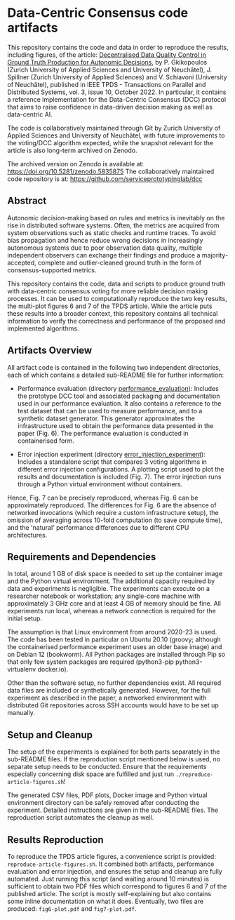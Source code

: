 # Data-Centric Consensus code artifacts

This repository contains the code and data in order to reproduce the results, including figures, of the article: [Decentralised Data Quality Control in Ground Truth Production for Autonomic Decisions](https://ieeexplore.ieee.org/document/9681269), by P. Gkikopoulos (Zurich University of Applied Sciences and University of Neuchâtel), J. Spillner (Zurich University of Applied Sciences) and V. Schiavoni (University of Neuchâtel), published in IEEE TPDS - Transactions on Parallel and Distributed Systems, vol. 3, issue 10, October 2022. In particular, it contains a reference implementation for the Data-Centric Consensus (DCC) protocol that aims to raise confidence in data-driven decision making as well as data-centric AI.

The code is collaboratively maintained through Git by Zurich University of Applied Sciences and University of Neuchâtel, with future improvements to the voting/DCC algorithm expected, while the snapshot relevant for the article is also long-term archived on Zenodo.

The archived version on Zenodo is available at: https://doi.org/10.5281/zenodo.5835875
The collaboratively maintained code repository is at: https://github.com/serviceprototypinglab/dcc

## Abstract

Autonomic decision-making based on rules and metrics is inevitably on the rise in distributed software systems. Often, the metrics are acquired from system observations such as static checks and runtime traces. To avoid bias propagation and hence reduce wrong decisions in increasingly autonomous systems due to poor observation data quality, multiple independent observers can exchange their findings and produce a majority-accepted, complete and outlier-cleaned ground truth in the form of consensus-supported metrics.

This repository contains the code, data and scripts to produce ground truth with data-centric consensus voting for more reliable decision making processes. It can be used to computationally reproduce the two key results, the multi-plot figures 6 and 7 of the TPDS article. While the article puts these results into a broader context, this repository contains all technical information to verify the correctness and performance of the proposed and implemented algorithms.

## Artifacts Overview

All artifact code is contained in the following two independent directories, each of which contains a detailed sub-README file for further information:

- Performance evaluation (directory [performance_evaluation](performance_evaluation)): Includes the prototype DCC tool and associated packaging and documentation used in our performance evaluation. It also contains a reference to the test dataset that can be used to measure performance, and to a synthetic dataset generator. This generator approximates the infrastructure used to obtain the performance data presented in the paper (Fig. 6). The performance evaluation is conducted in containerised form.

- Error injection experiment (directory [error_injection_experiment](error_injection_experiment)): Includes a standalone script that compares 3 voting algorithms in different error injection configurations. A plotting script used to plot the results and documentation is included (Fig. 7). The error injection runs through a Python virtual environment without containers.

Hence, Fig. 7 can be precisely reproduced, whereas Fig. 6 can be approximately reproduced. The differences for Fig. 6 are the absence of networked invocations (which require a custom infrastructure setup), the omission of averaging across 10-fold computation (to save compute time), and the 'natural' performance differences due to different CPU architectures.

## Requirements and Dependencies

In total, around 1 GB of disk space is needed to set up the container image and the Python virtual environment. The additional capacity required by data and experiments is negligible. The experiments can execute on a researcher notebook or workstation; any single-core machine with approximately 3 GHz core and at least 4 GB of memory should be fine. All experiments run local, whereas a network connection is required for the initial setup.

The assumption is that Linux environment from around 2020-23 is used. The code has been tested in particular on Ubuntu 20.10 (groovy; although the containerised performance experiment uses an older base image) and on Debian 12 (bookworm). All Python packages are installed through Pip so that only few system packages are required (python3-pip python3-virtualenv docker.io).

Other than the software setup, no further dependencies exist. All required data files are included or synthetically generated. However, for the full experiment as described in the paper, a networked environment with distributed Git repositories across SSH accounts would have to be set up manually.

## Setup and Cleanup

The setup of the experiments is explained for both parts separately in the sub-README files. If the reproduction script mentioned below is used, no separate setup needs to be conducted. Ensure that the requirements especially concerning disk space are fulfilled and just run `./reproduce-article-figures.sh`!

The generated CSV files, PDF plots, Docker image and Python virtual environment directory can be safely removed after conducting the experiment. Detailed instructions are given in the sub-README files. The reproduction script automates the cleanup as well.

## Results Reproduction

To reproduce the TPDS article figures, a convenience script is provided: `reproduce-article-figures.sh`. It combined both artifacts, performance evaluation and error injection, and ensures the setup and cleanup are fully automated. Just running this script (and waiting around 10 minutes) is sufficient to obtain two PDF files which correspond to figures 6 and 7 of the published article. The script is mostly self-explaining but also contains some inline documentation on what it does. Eventually, two files are produced: `fig6-plot.pdf` and `fig7-plot.pdf`.
